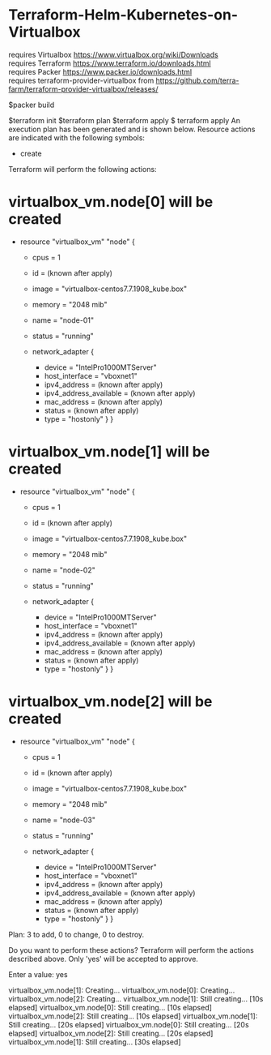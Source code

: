 # Terraform-Helm-Kubernetes-on-Virtualbox
requires Virtualbox  https://www.virtualbox.org/wiki/Downloads    
requires Terraform  https://www.terraform.io/downloads.html   
requires Packer https://www.packer.io/downloads.html   
requires terraform-provider-virtualbox from https://github.com/terra-farm/terraform-provider-virtualbox/releases/  

$packer build 

$terraform init
$terraform plan
$terraform apply
$ terraform apply
An execution plan has been generated and is shown below.
Resource actions are indicated with the following symbols:
  + create

Terraform will perform the following actions:

  # virtualbox_vm.node[0] will be created
  + resource "virtualbox_vm" "node" {
      + cpus   = 1
      + id     = (known after apply)
      + image  = "virtualbox-centos7.7.1908_kube.box"
      + memory = "2048 mib"
      + name   = "node-01"
      + status = "running"

      + network_adapter {
          + device                 = "IntelPro1000MTServer"
          + host_interface         = "vboxnet1"
          + ipv4_address           = (known after apply)
          + ipv4_address_available = (known after apply)
          + mac_address            = (known after apply)
          + status                 = (known after apply)
          + type                   = "hostonly"
        }
    }

  # virtualbox_vm.node[1] will be created
  + resource "virtualbox_vm" "node" {
      + cpus   = 1
      + id     = (known after apply)
      + image  = "virtualbox-centos7.7.1908_kube.box"
      + memory = "2048 mib"
      + name   = "node-02"
      + status = "running"

      + network_adapter {
          + device                 = "IntelPro1000MTServer"
          + host_interface         = "vboxnet1"
          + ipv4_address           = (known after apply)
          + ipv4_address_available = (known after apply)
          + mac_address            = (known after apply)
          + status                 = (known after apply)
          + type                   = "hostonly"
        }
    }

  # virtualbox_vm.node[2] will be created
  + resource "virtualbox_vm" "node" {
      + cpus   = 1
      + id     = (known after apply)
      + image  = "virtualbox-centos7.7.1908_kube.box"
      + memory = "2048 mib"
      + name   = "node-03"
      + status = "running"

      + network_adapter {
          + device                 = "IntelPro1000MTServer"
          + host_interface         = "vboxnet1"
          + ipv4_address           = (known after apply)
          + ipv4_address_available = (known after apply)
          + mac_address            = (known after apply)
          + status                 = (known after apply)
          + type                   = "hostonly"
        }
    }

Plan: 3 to add, 0 to change, 0 to destroy.

Do you want to perform these actions?
  Terraform will perform the actions described above.
  Only 'yes' will be accepted to approve.

  Enter a value: yes

virtualbox_vm.node[1]: Creating...
virtualbox_vm.node[0]: Creating...
virtualbox_vm.node[2]: Creating...
virtualbox_vm.node[1]: Still creating... [10s elapsed]
virtualbox_vm.node[0]: Still creating... [10s elapsed]
virtualbox_vm.node[2]: Still creating... [10s elapsed]
virtualbox_vm.node[1]: Still creating... [20s elapsed]
virtualbox_vm.node[0]: Still creating... [20s elapsed]
virtualbox_vm.node[2]: Still creating... [20s elapsed]
virtualbox_vm.node[1]: Still creating... [30s elapsed]

